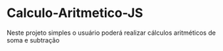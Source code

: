 # Calculo-Aritmetico-JS
Neste projeto simples o usuário poderá realizar cálculos aritméticos de soma e subtração
